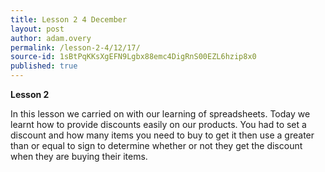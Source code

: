 ```yaml
---
title: Lesson 2 4 December
layout: post
author: adam.overy
permalink: /lesson-2-4/12/17/
source-id: 1sBtPqKKsXgEFN9Lgbx88emc4DigRnS00EZL6hzip8x0
published: true
---
```

**Lesson 2**

In this lesson we carried on with our learning of spreadsheets. Today we learnt how to provide discounts easily on our products. You had to set a discount and how many items you need to buy to get it then use a greater than or equal to sign to determine whether or not they get the discount when they are buying their items. 

